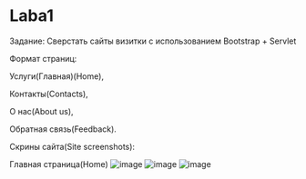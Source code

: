 # Laba1
Задание: Сверстать сайты визитки с использованием Bootstrap + Servlet

Формат страниц:

Услуги(Главная)(Home),

Контакты(Contacts),

О нас(About us),

Обратная связь(Feedback).

Скрины сайта(Site screenshots):

Главная страница(Home)
![image](https://github.com/WhiteRacist/Laba1/assets/127668880/7138f2e6-a8d3-4137-a1cd-6bf9dcef62ef)
![image](https://github.com/WhiteRacist/Laba1/assets/127668880/0747256d-8335-481c-b873-0c8bfb18f25c)
![image](https://github.com/WhiteRacist/Laba1/assets/127668880/e83f9f23-8c9a-44bf-9a93-243e6ae33808)
